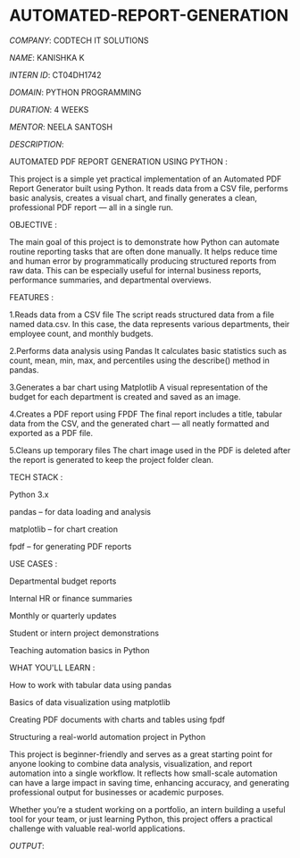 # AUTOMATED-REPORT-GENERATION

*COMPANY*: CODTECH IT SOLUTIONS

*NAME*: KANISHKA K

*INTERN ID*: CT04DH1742

*DOMAIN*: PYTHON PROGRAMMING

*DURATION*: 4 WEEKS

*MENTOR*: NEELA SANTOSH

*DESCRIPTION*: 

AUTOMATED PDF REPORT GENERATION USING PYTHON :

This project is a simple yet practical implementation of an Automated PDF Report Generator built using Python. It reads data from a CSV file, performs basic analysis, creates a visual chart, and finally generates a clean, professional PDF report — all in a single run.

OBJECTIVE :

The main goal of this project is to demonstrate how Python can automate routine reporting tasks that are often done manually. It helps reduce time and human error by programmatically producing structured reports from raw data. This can be especially useful for internal business reports, performance summaries, and departmental overviews.

FEATURES :

1.Reads data from a CSV file
The script reads structured data from a file named data.csv. In this case, the data represents various departments, their employee count, and monthly budgets.

2.Performs data analysis using Pandas
It calculates basic statistics such as count, mean, min, max, and percentiles using the describe() method in pandas.

3.Generates a bar chart using Matplotlib
A visual representation of the budget for each department is created and saved as an image.

4.Creates a PDF report using FPDF
The final report includes a title, tabular data from the CSV, and the generated chart — all neatly formatted and exported as a PDF file.

5.Cleans up temporary files
The chart image used in the PDF is deleted after the report is generated to keep the project folder clean.

TECH STACK :

Python 3.x

pandas – for data loading and analysis

matplotlib – for chart creation

fpdf – for generating PDF reports

USE CASES : 

Departmental budget reports

Internal HR or finance summaries

Monthly or quarterly updates

Student or intern project demonstrations

Teaching automation basics in Python

WHAT YOU'LL LEARN :

How to work with tabular data using pandas

Basics of data visualization using matplotlib

Creating PDF documents with charts and tables using fpdf

Structuring a real-world automation project in Python

This project is beginner-friendly and serves as a great starting point for anyone looking to combine data analysis, visualization, and report automation into a single workflow. It reflects how small-scale automation can have a large impact in saving time, enhancing accuracy, and generating professional output for businesses or academic purposes.

Whether you’re a student working on a portfolio, an intern building a useful tool for your team, or just learning Python, this project offers a practical challenge with valuable real-world applications.

*OUTPUT*:

